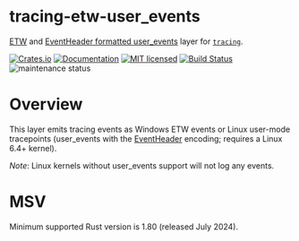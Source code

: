 # tracing-etw-user_events

[ETW][etw] and [EventHeader formatted user_events][eventheader] layer for [`tracing`].

[![Crates.io][crates-badge]][crates-url]
[![Documentation][docs-badge]][docs-url]
[![MIT licensed][mit-badge]][mit-url]
[![Build Status][actions-badge]][actions-url]
![maintenance status][maint-badge]

# Overview

This layer emits tracing events as Windows ETW events or Linux user-mode tracepoints
(user_events with the [EventHeader](https://github.com/microsoft/LinuxTracepoints/tree/main/libeventheader-tracepoint)
encoding; requires a Linux 6.4+ kernel).

*Note*: Linux kernels without user_events support will not log any events.

# MSV

Minimum supported Rust version is 1.80 (released July 2024).

[etw]: https://learn.microsoft.com/windows/win32/etw/about-event-tracing
[eventheader]: https://github.com/microsoft/LinuxTracepoints/tree/main/libeventheader-tracepoint
[`tracing`]: https://crates.io/crates/tracing

[crates-badge]: https://img.shields.io/crates/v/tracing-etw.svg
[crates-url]: https://crates.io/crates/tracing-etw
[docs-badge]: https://docs.rs/tracing-etw/badge.svg
[docs-url]: https://docs.rs/tracing-etw
[mit-badge]: https://img.shields.io/badge/license-MIT-blue.svg
[mit-url]: LICENSE
[actions-badge]: https://github.com/microsoft/tracing-etw/actions/workflows/rust.yml/badge.svg
[actions-url]:https://github.com/microsoft/tracing-etw/actions/workflows/rust.yml
[maint-badge]: https://img.shields.io/badge/maintenance-experimental-blue.svg

